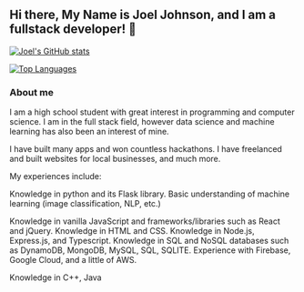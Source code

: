 ## Hi there, My Name is Joel Johnson, and I am a fullstack developer! 👋

<!--
**jjoel1630/jjoel1630** is a ✨ _special_ ✨ repository because its `README.md` (this file) appears on your GitHub profile.

Here are some ideas to get you started:

- 🔭 I’m currently working on ...
- 🌱 I’m currently learning ...
- 👯 I’m looking to collaborate on ...
- 🤔 I’m looking for help with ...
- 💬 Ask me about ...
- 📫 How to reach me: ...
- 😄 Pronouns: ...
- ⚡ Fun fact: ...
-->

[![Joel's GitHub stats](https://github-readme-stats.vercel.app/api?username=jjoel1630&theme=material-palenight&show_icons=true)](https://github.com/anuraghazra/github-readme-stats)

[![Top Languages](https://github-readme-stats.vercel.app/api/top-langs/?username=jjoel1630&theme=material-palenight&show_icons=true)](https://github.com/anuraghazra/github-readme-stats)

### About me
I am a high school student with great interest in programming and computer science. I am in the full stack field, however data science and machine learning has also been an interest of mine.

I have built many apps and won countless hackathons. I have freelanced and built websites for local businesses, and much more.

My experiences include:

Knowledge in python and its Flask library.
Basic understanding of machine learning (image classification, NLP, etc.)

Knowledge in vanilla JavaScript and frameworks/libraries such as React and jQuery.
Knowledge in HTML and CSS.
Knowledge in Node.js, Express.js, and Typescript.
Knowledge in SQL and NoSQL databases such as DynamoDB, MongoDB, MySQL, SQL, SQLITE.
Experience with Firebase, Google Cloud, and a little of AWS.

Knowledge in C++, Java
